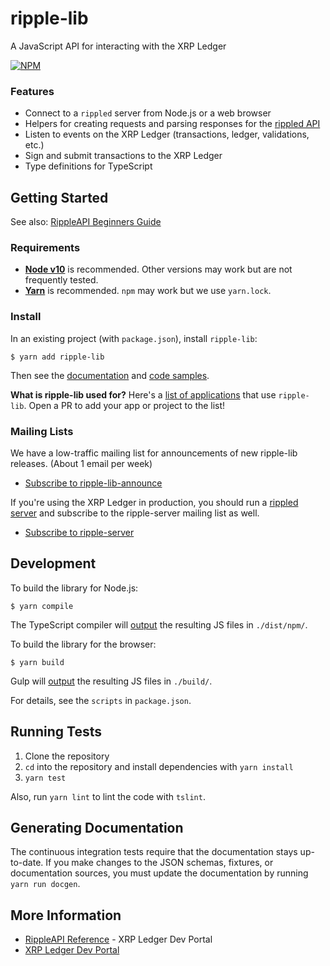 # ripple-lib

A JavaScript API for interacting with the XRP Ledger

[![NPM](https://nodei.co/npm/ripple-lib.png)](https://www.npmjs.org/package/ripple-lib)

### Features

+ Connect to a `rippled` server from Node.js or a web browser
+ Helpers for creating requests and parsing responses for the [rippled API](https://developers.ripple.com/rippled-api.html)
+ Listen to events on the XRP Ledger (transactions, ledger, validations, etc.)
+ Sign and submit transactions to the XRP Ledger
+ Type definitions for TypeScript

## Getting Started

See also: [RippleAPI Beginners Guide](https://xrpl.org/get-started-with-rippleapi-for-javascript.html)

### Requirements

+ **[Node v10](https://nodejs.org/)** is recommended. Other versions may work but are not frequently tested.
+ **[Yarn](https://yarnpkg.com/)** is recommended. `npm` may work but we use `yarn.lock`.

### Install

In an existing project (with `package.json`), install `ripple-lib`:
```
$ yarn add ripple-lib
```

Then see the [documentation](https://github.com/ripple/ripple-lib/blob/develop/docs/index.md) and [code samples](https://github.com/ripple/ripple-lib/tree/develop/docs/samples).

**What is ripple-lib used for?** Here's a [list of applications](APPLICATIONS.md) that use `ripple-lib`. Open a PR to add your app or project to the list!

### Mailing Lists

We have a low-traffic mailing list for announcements of new ripple-lib releases. (About 1 email per week)

+ [Subscribe to ripple-lib-announce](https://groups.google.com/forum/#!forum/ripple-lib-announce)

If you're using the XRP Ledger in production, you should run a [rippled server](https://github.com/ripple/rippled) and subscribe to the ripple-server mailing list as well.

+ [Subscribe to ripple-server](https://groups.google.com/forum/#!forum/ripple-server)

## Development

To build the library for Node.js:
```
$ yarn compile
```

The TypeScript compiler will [output](./tsconfig.json#L7) the resulting JS files in `./dist/npm/`.

To build the library for the browser:
```
$ yarn build
```

Gulp will [output](./Gulpfile.js) the resulting JS files in `./build/`.

For details, see the `scripts` in `package.json`.

## Running Tests

1. Clone the repository
2. `cd` into the repository and install dependencies with `yarn install`
3. `yarn test`

Also, run `yarn lint` to lint the code with `tslint`.

## Generating Documentation

The continuous integration tests require that the documentation stays up-to-date. If you make changes to the JSON schemas, fixtures, or documentation sources, you must update the documentation by running `yarn run docgen`.

## More Information

+ [RippleAPI Reference](https://developers.ripple.com/rippleapi-reference.html) - XRP Ledger Dev Portal
+ [XRP Ledger Dev Portal](https://developers.ripple.com/)
